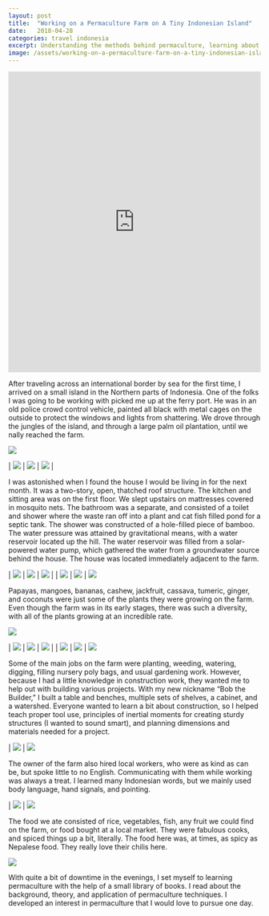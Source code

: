```yaml
---
layout: post
title:  "Working on a Permaculture Farm on A Tiny Indonesian Island"
date:   2018-04-28
categories: travel indonesia
excerpt: Understanding the methods behind permaculture, learning about all sorts of tropical plants, and helping take down the monoculture industry.
image: /assets/working-on-a-permaculture-farm-on-a-tiny-indonesian-island/cover.jpg
---
```


<iframe width="100%" height="600" frameborder="0" scrolling="no" marginheight="0" marginwidth="0" src="https://maps.google.com/maps?width=100%25&amp;height=600&amp;hl=en&amp;q=Bintan,%20Indonesia&amp;output=embed"></iframe>

After traveling across an international border by sea for the first time, I arrived on a small island in the Northern parts of Indonesia. One of the folks I was going to be working with picked me up at the ferry port. He was in an old police crowd control vehicle, painted all black with metal cages on the outside to protect the windows and lights from shattering. We drove through the jungles of the island, and through a large palm oil plantation, until we nally reached the farm.

![](/assets/working-on-a-permaculture-farm-on-a-tiny-indonesian-island/house.jpg)

| ![](/assets/working-on-a-permaculture-farm-on-a-tiny-indonesian-island/kitchen.jpg) | ![](/assets/working-on-a-permaculture-farm-on-a-tiny-indonesian-island/shower.jpg) | ![](/assets/working-on-a-permaculture-farm-on-a-tiny-indonesian-island/water-tank.jpg) |

I was astonished when I found the house I would be living in for the next month. It was a two-story, open, thatched roof structure. The kitchen and sitting area was on the first floor. We slept upstairs on mattresses covered in mosquito nets. The bathroom was a separate, and consisted of a toilet and shower where the waste ran off into a plant and cat fish filled pond for a septic tank. The shower was constructed of a hole-filled piece of bamboo. The water pressure was attained by gravitational means, with a water reservoir located up the hill. The water reservoir was filled from a solar-powered water pump, which gathered the water from a groundwater source behind the house. The house was located immediately adjacent to the farm.

| ![](/assets/working-on-a-permaculture-farm-on-a-tiny-indonesian-island/cashew.jpg) | ![](/assets/working-on-a-permaculture-farm-on-a-tiny-indonesian-island/rambutan.jpg) | ![](/assets/working-on-a-permaculture-farm-on-a-tiny-indonesian-island/sugar-palm.jpg) |
| ![](/assets/working-on-a-permaculture-farm-on-a-tiny-indonesian-island/jackfruit.jpg) | ![](/assets/working-on-a-permaculture-farm-on-a-tiny-indonesian-island/snake-fruit.jpg) | ![](/assets/working-on-a-permaculture-farm-on-a-tiny-indonesian-island/papaya.jpg)

Papayas, mangoes, bananas, cashew, jackfruit, cassava, tumeric, ginger, and coconuts were just some of the plants they were growing on the farm. Even though the farm was in its early stages, there was such a diversity, with all of the plants growing at an incredible rate.

![](/assets/working-on-a-permaculture-farm-on-a-tiny-indonesian-island/table-finished-full.jpg)

| ![](/assets/working-on-a-permaculture-farm-on-a-tiny-indonesian-island/banana-digging.jpg) | ![](/assets/working-on-a-permaculture-farm-on-a-tiny-indonesian-island/table-finished.jpg) | ![](/assets/working-on-a-permaculture-farm-on-a-tiny-indonesian-island/table-sawing.jpg) |
| ![](/assets/working-on-a-permaculture-farm-on-a-tiny-indonesian-island/kitchen-cupboard.jpg) | ![](/assets/working-on-a-permaculture-farm-on-a-tiny-indonesian-island/wardrobe.jpg) | ![](/assets/working-on-a-permaculture-farm-on-a-tiny-indonesian-island/shelves.jpg)

Some of the main jobs on the farm were planting, weeding, watering, digging, filling nursery poly bags, and usual gardening work. However, because I had a little knowledge in construction work, they wanted me to help out with building various projects. With my new nickname “Bob the Builder,” I built a table and benches, multiple sets of shelves, a cabinet, and a watershed. Everyone wanted to learn a bit about construction, so I helped teach proper tool use, principles of inertial moments for creating sturdy structures (I wanted to sound smart), and planning dimensions and materials needed for a project.

| ![](/assets/working-on-a-permaculture-farm-on-a-tiny-indonesian-island/building-shed.jpg) | ![](/assets/working-on-a-permaculture-farm-on-a-tiny-indonesian-island/family.jpg)

The owner of the farm also hired local workers, who were as kind as can be, but spoke little to no English. Communicating with them while working was always a treat. I learned many Indonesian words, but we mainly used body language, hand signals, and pointing.

| ![](/assets/working-on-a-permaculture-farm-on-a-tiny-indonesian-island/fish-food.jpg) | ![](/assets/working-on-a-permaculture-farm-on-a-tiny-indonesian-island/veggies.jpg)

The food we ate consisted of rice, vegetables, fish, any fruit we could find on the farm, or food bought at a local market. They were fabulous cooks, and spiced things up a bit, literally. The food here was, at times, as spicy as Nepalese food. They really love their chilis here.

![](/assets/working-on-a-permaculture-farm-on-a-tiny-indonesian-island/library.jpg)

With quite a bit of downtime in the evenings, I set myself to learning permaculture with the help of a small library of books. I read about the background, theory, and application of permaculture techniques. I developed an interest in permaculture that I would love to pursue one day.